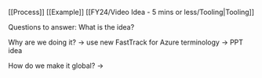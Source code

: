[[Process]]
[[Example]]
[[FY24/Video Idea - 5 mins or less/Tooling|Tooling]]


Questions to answer:
What is the idea?

Why are we doing it?
-> use new FastTrack for Azure terminology
-> PPT idea

How do we make it global?
-> 